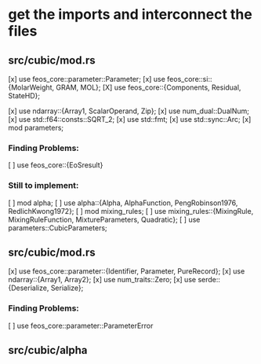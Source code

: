 # get the imports and interconnect the files
## src/cubic/mod.rs

[x] use feos_core::parameter::Parameter;
[x] use feos_core::si::{MolarWeight, GRAM, MOL};
[X] use feos_core::{Components, Residual, StateHD};

[x] use ndarray::{Array1, ScalarOperand, Zip};
[x] use num_dual::DualNum;
[x] use std::f64::consts::SQRT_2;
[x] use std::fmt;
[x] use std::sync::Arc;
[x] mod parameters;


### Finding Problems:
[ ] use feos_core::{EoSresult}

### Still to implement:
[ ] mod alpha;
[ ] use alpha::{Alpha, AlphaFunction, PengRobinson1976, RedlichKwong1972};
[ ] mod mixing_rules;
[ ] use mixing_rules::{MixingRule, MixingRuleFunction, MixtureParameters, Quadratic};
[ ] use parameters::CubicParameters;


## src/cubic/mod.rs
[x] use feos_core::parameter::{Identifier, Parameter, PureRecord};
[x] use ndarray::{Array1, Array2};
[x] use num_traits::Zero;
[x] use serde::{Deserialize, Serialize};

### Finding Problems:
[ ] use feos_core::parameter::ParameterError


## src/cubic/alpha
